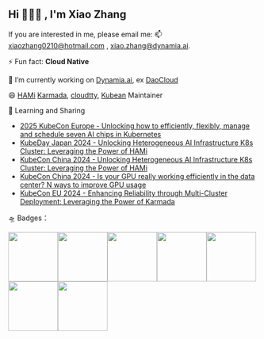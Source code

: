 

## Hi  👋👋👋 , I'm Xiao Zhang

If you are interested in me, please email me:  📫 xiaozhang0210@hotmail.com , xiao.zhang@dynamia.ai. 

⚡ Fun fact: **Cloud Native**    

🔭 I’m currently working on [Dynamia.ai](https://www.dynamia.ai/), ex [DaoCloud](https://www.daocloud.io/en/)

😄  [HAMi](https://github.com/Project-HAMi/HAMi) [Karmada](https://github.com/karmada-io/karmada), [cloudtty](https://github.com/cloudtty/cloudtty), [Kubean](https://github.com/kubean-io/kubean) Maintainer

🌱 Learning and Sharing

* [2025 KubeCon Europe - Unlocking how to efficiently, flexibly, manage and schedule seven AI chips in Kubernetes](https://www.youtube.com/watch?v=VAWw5CujiR8)
* [KubeDay Japan 2024 -  Unlocking Heterogeneous AI Infrastructure K8s Cluster: Leveraging the Power of HAMi](https://www.youtube.com/watch?v=owoaSb4nZwg)
* [KubeCon China 2024 - Unlocking Heterogeneous AI Infrastructure K8s Cluster: Leveraging the Power of HAMi](https://www.youtube.com/watch?v=_XIVUNnyTXI)
* [KubeCon China 2024 - Is your GPU really working efficiently in the data center? N ways to improve GPU usage](https://www.youtube.com/watch?v=ApkyK3zLF5Q)
* [KubeCon EU 2024 - Enhancing Reliability through Multi-Cluster Deployment: Leveraging the Power of Karmada](https://www.youtube.com/watch?v=NcA9VnFzD-0)


🛸 Badges：

<img src="https://images.credly.com/size/340x340/images/3c3cc4dd-e020-4fa4-839b-46d41556ea64/blob" height="100"/><img src="https://images.credly.com/size/340x340/images/32ef8bb5-46dd-447c-bf8b-6fc0821b72fd/image.png" height="100"/><img src="https://images.credly.com/size/340x340/images/8ce9ab71-6745-4b22-98f2-99f3b12a3aa6/image.png" height="100"/><img src="https://images.credly.com/size/340x340/images/7452e181-d092-4b92-934f-dfc16d9061e9/image.png" height="100"/><img src="https://images.credly.com/size/80x80/images/9945dfcb-1cca-4529-85e6-db1be3782210/kubernetes-security-specialist-logo2.png" height="100"/><img src="https://images.credly.com/size/80x80/images/cc8adc83-1dc6-4d57-8e20-22171247e052/blob" height="100"/><img src="https://images.credly.com/size/80x80/images/8b8ed108-e77d-4396-ac59-2504583b9d54/cka_from_cncfsite__281_29.png" height="100"/>

